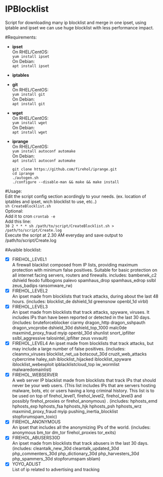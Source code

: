 # IPBlocklist
Script for downloading many ip blocklist and merge in one ipset, using iptable and ipset we can use huge blocklist with less performance impact.

#Requirements:  
* **ipset**  
  On RHEL/CentOS:  
    `yum install ipset`  
  On Debian:  
    `apt install ipset`
* **iptables**
* **git**  
  On RHEL/CentOS:  
    `yum install git`  
  On Debian:  
    `apt install git` 
* **wget**  
  On RHEL/CentOS:  
    `yum install wget`  
  On Debian:  
    `apt install wget` 
* **iprange**  
  On RHEL/CentOS:  
    `yum install autoconf automake`  
  On Debian:  
    `apt install autoconf automake` 
      
    `git clone https://github.com/firehol/iprange.git`  
    `cd iprange`  
    `./autogen.sh`    
    `./configure --disable-man && make && make install`    
    



#Usage:  
Edit the script config section acordingly to your needs. (ex. location of iptables and ipset, wich blocklist to use, etc..)  
`sh CreateBlocklist.sh`  
Optional:  
Add it to cron `crontab -e`  
Add this line:  
`30 2 * * * sh /path/to/script/CreateBlocklist.sh > /path/to/script/Create.log`  
Execute the script at 2.30 AM everyday and save output to /path/to/script/Create.log

#Avaible blocklist:
- [x] FIREHOL_LEVEL1  
A firewall blacklist composed from IP lists, providing maximum protection with minimum false positives.
Suitable for basic protection on all internet facing servers, routers and firewalls.
includes: bambenek_c2 dshield feodo fullbogons palevo spamhaus_drop spamhaus_edrop sslbl zeus_badips ransomware_rw)
- [X] FIREHOL_LEVEL2  
An ipset made from blocklists that track attacks, during about the last 48 hours.
(includes: blocklist_de dshield_1d greensnow openbl_1d virbl)
- [x] FIREHOL_LEVEL3  
An ipset made from blocklists that track attacks, spyware, viruses.
It includes IPs than have been reported or detected in the last 30 days.
(includes: bruteforceblocker ciarmy dragon_http dragon_sshpauth dragon_vncprobe dshield_30d dshield_top_1000
malc0de maxmind_proxy_fraud myip openbl_30d shunlist snort_ipfilter sslbl_aggressive talosintel_ipfilter zeus vxvault)
- [x] FIREHOL_LEVEL4
An ipset made from blocklists that track attacks, but may include a large number of false positives.
(includes: cleanmx_viruses blocklist_net_ua botscout_30d cruzit_web_attacks cybercrime haley_ssh
iblocklist_hijacked iblocklist_spyware iblocklist_webexploit ipblacklistcloud_top iw_wormlist malwaredomainlist)
- [x] FIREHOL_WEBSERVER  
A web server IP blacklist made from blocklists that track IPs that should never be your web users.
(This list includes IPs that are servers hosting malware, bots, etc or users having a long criminal history.
This list is to be used on top of firehol_level1, firehol_level2, firehol_level3 and possibly firehol_proxies
or firehol_anonymous) . (includes: hphosts_emd hphosts_exp hphosts_fsa hphosts_hjk hphosts_psh hphosts_wrz
maxmind_proxy_fraud myip pushing_inertia_blocklist stopforumspam_toxic)
- [x] FIREHOL_ANONYMOUS  
An ipset that includes all the anonymizing IPs of the world. (includes: anonymous bm_tor dm_tor firehol_proxies tor_exits)
- [x] FIREHOL_ABUSERS30D  
An ipset made from blocklists that track abusers in the last 30 days.
(includes: cleantalk_new_30d cleantalk_updated_30d php_commenters_30d php_dictionary_30d php_harvesters_30d
php_spammers_30d stopforumspam sblam)
- [x] YOYO_ADLIST  
List of ip related to advertising and tracking
